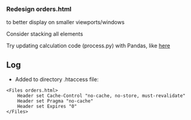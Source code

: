 ### Redesign orders.html

to better display on smaller viewports/windows

Consider stacking all elements

Try updating calculation code (process.py) with Pandas, like [here](https://colab.research.google.com/drive/1sgXlv-CC59RpirS5R63y3dvYYL-Cz4_Y)

## Log

* Added to directory .htaccess file:

```
<Files orders.html>
	Header set Cache-Control "no-cache, no-store, must-revalidate"
	Header set Pragma "no-cache"
	Header set Expires "0"
</Files>
```
